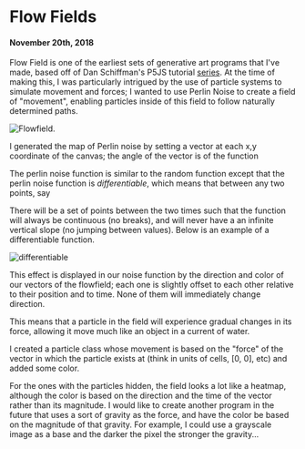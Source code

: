<script src='https://cdnjs.cloudflare.com/ajax/libs/mathjax/2.7.5/latest.js?config=TeX-MML-AM_CHTML' async></script>

# Flow Fields
#### November 20th, 2018

Flow Field is one of the earliest sets of generative art programs that I've made, based off of Dan Schiffman's P5JS tutorial [series](https://www.youtube.com/watch?v=vdgiqMkFygc&list=PLRqwX-V7Uu6Z9hI4mSgx2FlE5w8zvjmEy"). At the time of making this, I was particularly intrigued by the use of particle systems to simulate movement and forces; I wanted to use Perlin Noise to create a field of "movement", enabling particles inside of this field to follow naturally determined paths.

![Flowfield.](./flowfield/flowfield0.png)

I generated the map of Perlin noise by setting a vector at each x,y coordinate of the canvas; the angle of the vector is of the function

<script type="math/tex">angle = noise(xOff, yOff, zOff) * 2\pi * 5</script>

The perlin noise function is similar to the random function except that the perlin noise function is *differentiable*, which means that between any two points, say

<script type="math/tex">f(t) \quad and \quad f(t + \vec{\Delta} t)</script>

There will be a set of points between the two times such that the function will always be continuous (no breaks), and will never have a an infinite vertical slope (no jumping between values). Below is an example of a differentiable function.

![differentiable](./flowfield/differentiable.png)

This effect is displayed in our noise function by the direction and color of our vectors of the flowfield; each one is slightly offset to each other relative to their position and to time. None of them will immediately change direction.

This means that a particle in the field will experience gradual changes in its force, allowing it move much like an object in a current of water.

I created a particle class whose movement is based on the "force" of the vector in which the particle exists at (think in units of cells, [0, 0], etc) and added some color.

For the ones with the particles hidden, the field looks a lot like a heatmap, although the color is based on the direction and the time of the vector rather than its magnitude. I would like to create another program in the future that uses a sort of gravity as the force, and have the color be based on the magnitude of that gravity. For example, I could use a grayscale image as a base and the darker the pixel the stronger the gravity...
